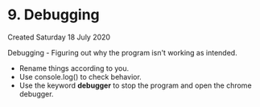 # 9. Debugging
Created Saturday 18 July 2020

Debugging - Figuring out why the program isn't working as intended.

- Rename things according to you.
- Use console.log() to check behavior.
- Use the keyword **debugger** to stop the program and open the chrome debugger.

